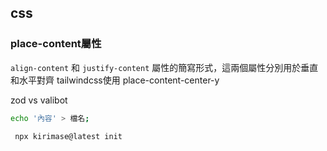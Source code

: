 ## css
### place-content屬性
`align-content` 和 `justify-content` 屬性的簡寫形式，這兩個屬性分別用於垂直和水平對齊
tailwindcss使用 place-content-center-y


zod vs valibot
```bash
echo '內容' > 檔名;
```

```bash 
 npx kirimase@latest init
```

